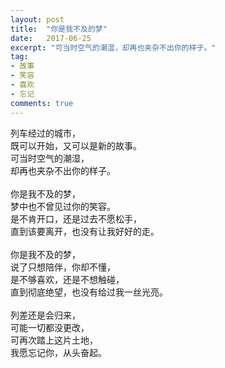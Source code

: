 ```yaml
---
layout: post
title:  "你是我不及的梦"
date:   2017-06-25
excerpt: "可当时空气的潮湿，却再也夹杂不出你的样子。"
tag:
- 故事
- 笑容
- 喜欢
- 忘记
comments: true
---
```


列车经过的城市，<br>
既可以开始，又可以是新的故事。<br>
可当时空气的潮湿，<br>
却再也夹杂不出你的样子。<br>
<br>
你是我不及的梦，<br>
梦中也不曾见过你的笑容。<br>
是不肯开口，还是过去不愿松手，<br>
直到该要离开，也没有让我好好的走。<br>
<br>
你是我不及的梦，<br>
说了只想陪伴，你却不懂，<br>
是不够喜欢，还是不想触碰，<br>
直到彻底绝望，也没有给过我一丝光亮。<br>
<br>
列差还是会归来，<br>
可能一切都没更改，<br>
可再次踏上这片土地，<br>
我愿忘记你，从头奋起。
